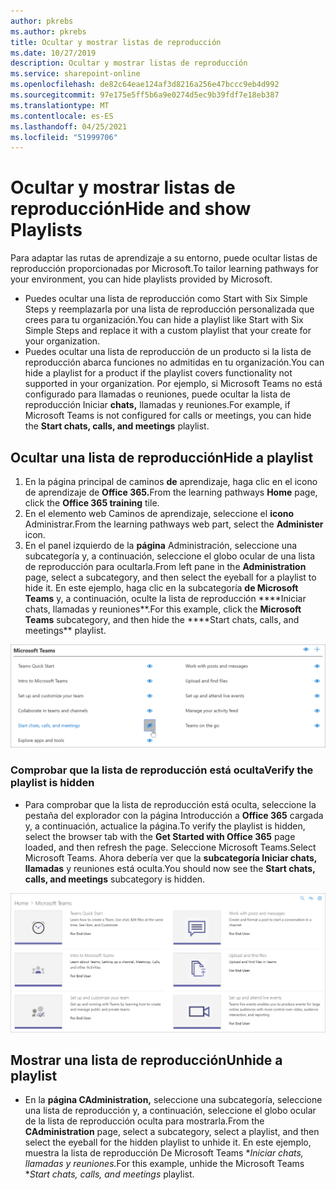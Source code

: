 ```yaml
---
author: pkrebs
ms.author: pkrebs
title: Ocultar y mostrar listas de reproducción
ms.date: 10/27/2019
description: Ocultar y mostrar listas de reproducción
ms.service: sharepoint-online
ms.openlocfilehash: de82c64eae124af3d8216a256e47bccc9eb4d992
ms.sourcegitcommit: 97e175e5ff5b6a9e0274d5ec9b39fdf7e18eb387
ms.translationtype: MT
ms.contentlocale: es-ES
ms.lasthandoff: 04/25/2021
ms.locfileid: "51999706"
---
```

# <a name="hide-and-show-playlists"></a><span data-ttu-id="3d2af-103">Ocultar y mostrar listas de reproducción</span><span class="sxs-lookup"><span data-stu-id="3d2af-103">Hide and show Playlists</span></span>

<span data-ttu-id="3d2af-104">Para adaptar las rutas de aprendizaje a su entorno, puede ocultar listas de reproducción proporcionadas por Microsoft.</span><span class="sxs-lookup"><span data-stu-id="3d2af-104">To tailor learning pathways for your environment, you can hide playlists provided by Microsoft.</span></span> 

- <span data-ttu-id="3d2af-105">Puedes ocultar una lista de reproducción como Start with Six Simple Steps y reemplazarla por una lista de reproducción personalizada que crees para tu organización.</span><span class="sxs-lookup"><span data-stu-id="3d2af-105">You can hide a playlist like Start with Six Simple Steps and replace it with a custom playlist that your create for your organization.</span></span>
- <span data-ttu-id="3d2af-106">Puedes ocultar una lista de reproducción de un producto si la lista de reproducción abarca funciones no admitidas en tu organización.</span><span class="sxs-lookup"><span data-stu-id="3d2af-106">You can hide a playlist for a product if the playlist covers functionality not supported in your organization.</span></span> <span data-ttu-id="3d2af-107">Por ejemplo, si Microsoft Teams no está configurado para llamadas o reuniones, puede ocultar la lista de reproducción Iniciar **chats,** llamadas y reuniones.</span><span class="sxs-lookup"><span data-stu-id="3d2af-107">For example, if Microsoft Teams is not configured for calls or meetings, you can hide the **Start chats, calls, and meetings** playlist.</span></span> 

## <a name="hide-a-playlist"></a><span data-ttu-id="3d2af-108">Ocultar una lista de reproducción</span><span class="sxs-lookup"><span data-stu-id="3d2af-108">Hide a playlist</span></span>

1. <span data-ttu-id="3d2af-109">En la página principal de caminos **de** aprendizaje, haga clic en el icono de aprendizaje de **Office 365.**</span><span class="sxs-lookup"><span data-stu-id="3d2af-109">From the learning pathways **Home** page, click the **Office 365 training** tile.</span></span>
2. <span data-ttu-id="3d2af-110">En el elemento web Caminos de aprendizaje, seleccione el **icono** Administrar.</span><span class="sxs-lookup"><span data-stu-id="3d2af-110">From the learning pathways web part, select the **Administer** icon.</span></span> 
3. <span data-ttu-id="3d2af-111">En el panel izquierdo de la **página** Administración, seleccione una subcategoría y, a continuación, seleccione el globo ocular de una lista de reproducción para ocultarla.</span><span class="sxs-lookup"><span data-stu-id="3d2af-111">From left pane in the **Administration** page, select a subcategory, and then select the eyeball for a playlist to hide it.</span></span> <span data-ttu-id="3d2af-112">En este ejemplo, haga clic en la subcategoría **de Microsoft Teams** y, a continuación, oculte la lista de reproducción \*\*\*\*Iniciar chats, llamadas y reuniones\*\*.</span><span class="sxs-lookup"><span data-stu-id="3d2af-112">For this example, click the **Microsoft Teams** subcategory, and then hide the \*\*\*\*Start chats, calls, and meetings\*\* playlist.</span></span>  

![cg-hideplaylist.png](media/cg-hideplaylist.png)

### <a name="verify-the-playlist-is-hidden"></a><span data-ttu-id="3d2af-114">Comprobar que la lista de reproducción está oculta</span><span class="sxs-lookup"><span data-stu-id="3d2af-114">Verify the playlist is hidden</span></span>
- <span data-ttu-id="3d2af-115">Para comprobar que la lista de reproducción está oculta, seleccione la pestaña del explorador con la página Introducción a **Office 365** cargada y, a continuación, actualice la página.</span><span class="sxs-lookup"><span data-stu-id="3d2af-115">To verify the playlist is hidden, select the browser tab with the **Get Started with Office 365** page loaded, and then refresh the page.</span></span> <span data-ttu-id="3d2af-116">Seleccione Microsoft Teams.</span><span class="sxs-lookup"><span data-stu-id="3d2af-116">Select Microsoft Teams.</span></span> <span data-ttu-id="3d2af-117">Ahora debería ver que la **subcategoría Iniciar chats, llamadas** y reuniones está oculta.</span><span class="sxs-lookup"><span data-stu-id="3d2af-117">You should now see the **Start chats, calls, and meetings** subcategory is hidden.</span></span> 

![cg-hideplaylistrefresh.png](media/cg-hideplaylistrefresh.png)

## <a name="unhide-a-playlist"></a><span data-ttu-id="3d2af-119">Mostrar una lista de reproducción</span><span class="sxs-lookup"><span data-stu-id="3d2af-119">Unhide a playlist</span></span>

- <span data-ttu-id="3d2af-120">En la **página CAdministration,** seleccione una subcategoría, seleccione una lista de reproducción y, a continuación, seleccione el globo ocular de la lista de reproducción oculta para mostrarla.</span><span class="sxs-lookup"><span data-stu-id="3d2af-120">From the **CAdministration** page, select a subcategory, select a playlist, and then select the eyeball for the hidden playlist to unhide it.</span></span> <span data-ttu-id="3d2af-121">En este ejemplo, muestra la lista de reproducción De Microsoft Teams \**_Iniciar chats, llamadas y reuniones._*</span><span class="sxs-lookup"><span data-stu-id="3d2af-121">For this example, unhide the Microsoft Teams \**_Start chats, calls, and meetings_* playlist.</span></span>   


